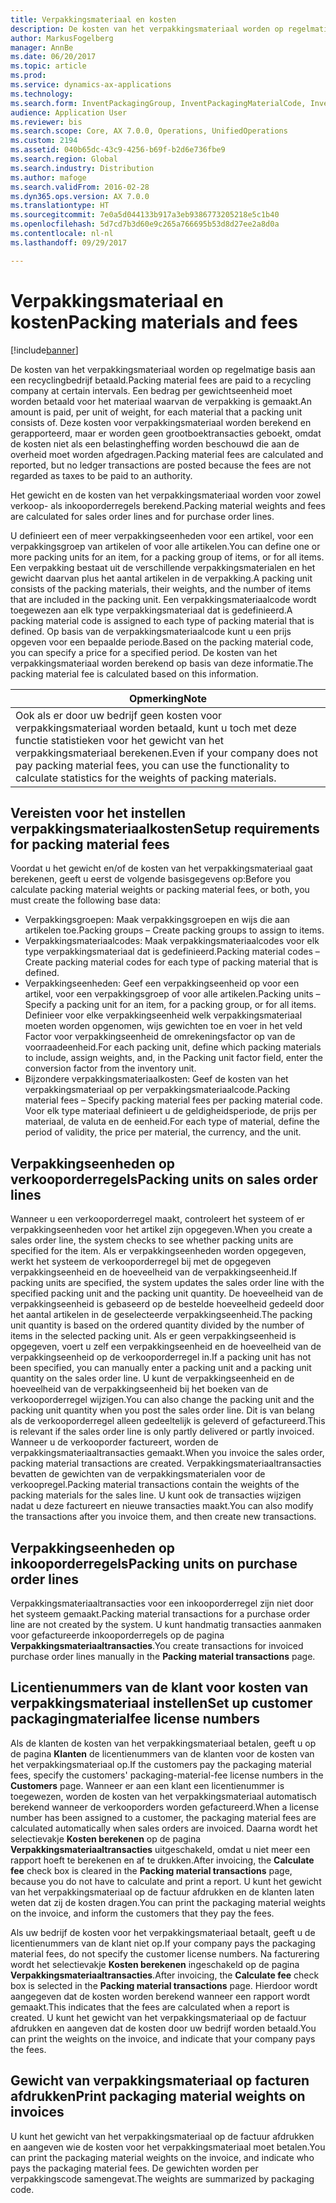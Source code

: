 ```yaml
---
title: Verpakkingsmateriaal en kosten
description: De kosten van het verpakkingsmateriaal worden op regelmatige basis aan een recyclingbedrijf betaald. Een bedrag per gewichtseenheid moet worden betaald voor het materiaal waarvan de verpakking is gemaakt. Deze kosten voor verpakkingsmateriaal worden berekend en gerapporteerd, maar er worden geen grootboektransacties geboekt, omdat de kosten niet als een belastingheffing worden beschouwd die aan de overheid moet worden afgedragen.
author: MarkusFogelberg
manager: AnnBe
ms.date: 06/20/2017
ms.topic: article
ms.prod: 
ms.service: dynamics-ax-applications
ms.technology: 
ms.search.form: InventPackagingGroup, InventPackagingMaterialCode, InventPackagingMaterialFee, InventPackagingMaterialTrans, InventPackagingMaterialTransPurch, InventPackagingUnit
audience: Application User
ms.reviewer: bis
ms.search.scope: Core, AX 7.0.0, Operations, UnifiedOperations
ms.custom: 2194
ms.assetid: 040b65dc-43c9-4256-b69f-b2d6e736fbe9
ms.search.region: Global
ms.search.industry: Distribution
ms.author: mafoge
ms.search.validFrom: 2016-02-28
ms.dyn365.ops.version: AX 7.0.0
ms.translationtype: HT
ms.sourcegitcommit: 7e0a5d044133b917a3eb9386773205218e5c1b40
ms.openlocfilehash: 5d7cd7b3d60e9c265a766695b53d8d27ee2a8d0a
ms.contentlocale: nl-nl
ms.lasthandoff: 09/29/2017

---
```


# <a name="packing-materials-and-fees"></a><span data-ttu-id="864c9-105">Verpakkingsmateriaal en kosten</span><span class="sxs-lookup"><span data-stu-id="864c9-105">Packing materials and fees</span></span>

[!include[banner](../includes/banner.md)]


<span data-ttu-id="864c9-106">De kosten van het verpakkingsmateriaal worden op regelmatige basis aan een recyclingbedrijf betaald.</span><span class="sxs-lookup"><span data-stu-id="864c9-106">Packing material fees are paid to a recycling company at certain intervals.</span></span> <span data-ttu-id="864c9-107">Een bedrag per gewichtseenheid moet worden betaald voor het materiaal waarvan de verpakking is gemaakt.</span><span class="sxs-lookup"><span data-stu-id="864c9-107">An amount is paid, per unit of weight, for each material that a packing unit consists of.</span></span> <span data-ttu-id="864c9-108">Deze kosten voor verpakkingsmateriaal worden berekend en gerapporteerd, maar er worden geen grootboektransacties geboekt, omdat de kosten niet als een belastingheffing worden beschouwd die aan de overheid moet worden afgedragen.</span><span class="sxs-lookup"><span data-stu-id="864c9-108">Packing material fees are calculated and reported, but no ledger transactions are posted because the fees are not regarded as taxes to be paid to an authority.</span></span>

<span data-ttu-id="864c9-109">Het gewicht en de kosten van het verpakkingsmateriaal worden voor zowel verkoop- als inkooporderregels berekend.</span><span class="sxs-lookup"><span data-stu-id="864c9-109">Packing material weights and fees are calculated for sales order lines and for purchase order lines.</span></span>

<span data-ttu-id="864c9-110">U definieert een of meer verpakkingseenheden voor een artikel, voor een verpakkingsgroep van artikelen of voor alle artikelen.</span><span class="sxs-lookup"><span data-stu-id="864c9-110">You can define one or more packing units for an item, for a packing group of items, or for all items.</span></span> <span data-ttu-id="864c9-111">Een verpakking bestaat uit de verschillende verpakkingsmaterialen en het gewicht daarvan plus het aantal artikelen in de verpakking.</span><span class="sxs-lookup"><span data-stu-id="864c9-111">A packing unit consists of the packing materials, their weights, and the number of items that are included in the packing unit.</span></span> <span data-ttu-id="864c9-112">Een verpakkingsmateriaalcode wordt toegewezen aan elk type verpakkingsmateriaal dat is gedefinieerd.</span><span class="sxs-lookup"><span data-stu-id="864c9-112">A packing material code is assigned to each type of packing material that is defined.</span></span> <span data-ttu-id="864c9-113">Op basis van de verpakkingsmateriaalcode kunt u een prijs opgeven voor een bepaalde periode.</span><span class="sxs-lookup"><span data-stu-id="864c9-113">Based on the packing material code, you can specify a price for a specified period.</span></span> <span data-ttu-id="864c9-114">De kosten van het verpakkingsmateriaal worden berekend op basis van deze informatie.</span><span class="sxs-lookup"><span data-stu-id="864c9-114">The packing material fee is calculated based on this information.</span></span>

| <span data-ttu-id="864c9-115">**Opmerking**</span><span class="sxs-lookup"><span data-stu-id="864c9-115">**Note**</span></span>                                                                                                                                             |
|------------------------------------------------------------------------------------------------------------------------------------------------------|
| <span data-ttu-id="864c9-116">Ook als er door uw bedrijf geen kosten voor verpakkingsmateriaal worden betaald, kunt u toch met deze functie statistieken voor het gewicht van het verpakkingsmateriaal berekenen.</span><span class="sxs-lookup"><span data-stu-id="864c9-116">Even if your company does not pay packing material fees, you can use the functionality to calculate statistics for the weights of packing materials.</span></span> |

## <a name="setup-requirements-for-packing-material-fees"></a><span data-ttu-id="864c9-117">Vereisten voor het instellen verpakkingsmateriaalkosten</span><span class="sxs-lookup"><span data-stu-id="864c9-117">Setup requirements for packing material fees</span></span>
<span data-ttu-id="864c9-118">Voordat u het gewicht en/of de kosten van het verpakkingsmateriaal gaat berekenen, geeft u eerst de volgende basisgegevens op:</span><span class="sxs-lookup"><span data-stu-id="864c9-118">Before you calculate packing material weights or packing material fees, or both, you must create the following base data:</span></span>

-   <span data-ttu-id="864c9-119">Verpakkingsgroepen: Maak verpakkingsgroepen en wijs die aan artikelen toe.</span><span class="sxs-lookup"><span data-stu-id="864c9-119">Packing groups – Create packing groups to assign to items.</span></span>
-   <span data-ttu-id="864c9-120">Verpakkingsmateriaalcodes: Maak verpakkingsmateriaalcodes voor elk type verpakkingsmateriaal dat is gedefinieerd.</span><span class="sxs-lookup"><span data-stu-id="864c9-120">Packing material codes – Create packing material codes for each type of packing material that is defined.</span></span>
-   <span data-ttu-id="864c9-121">Verpakkingseenheden: Geef een verpakkingseenheid op voor een artikel, voor een verpakkingsgroep of voor alle artikelen.</span><span class="sxs-lookup"><span data-stu-id="864c9-121">Packing units – Specify a packing unit for an item, for a packing group, or for all items.</span></span> <span data-ttu-id="864c9-122">Definieer voor elke verpakkingseenheid welk verpakkingsmateriaal moeten worden opgenomen, wijs gewichten toe en voer in het veld Factor voor verpakkingseenheid de omrekeningsfactor op van de voorraadeenheid.</span><span class="sxs-lookup"><span data-stu-id="864c9-122">For each packing unit, define which packing materials to include, assign weights, and, in the Packing unit factor field, enter the conversion factor from the inventory unit.</span></span>
-   <span data-ttu-id="864c9-123">Bijzondere verpakkingsmateriaalkosten: Geef de kosten van het verpakkingsmateriaal op per verpakkingsmateriaalcode.</span><span class="sxs-lookup"><span data-stu-id="864c9-123">Packing material fees – Specify packing material fees per packing material code.</span></span> <span data-ttu-id="864c9-124">Voor elk type materiaal definieert u de geldigheidsperiode, de prijs per materiaal, de valuta en de eenheid.</span><span class="sxs-lookup"><span data-stu-id="864c9-124">For each type of material, define the period of validity, the price per material, the currency, and the unit.</span></span>

## <a name="packing-units-on-sales-order-lines"></a><span data-ttu-id="864c9-125">Verpakkingseenheden op verkooporderregels</span><span class="sxs-lookup"><span data-stu-id="864c9-125">Packing units on sales order lines</span></span>
<span data-ttu-id="864c9-126">Wanneer u een verkooporderregel maakt, controleert het systeem of er verpakkingseenheden voor het artikel zijn opgegeven.</span><span class="sxs-lookup"><span data-stu-id="864c9-126">When you create a sales order line, the system checks to see whether packing units are specified for the item.</span></span> <span data-ttu-id="864c9-127">Als er verpakkingseenheden worden opgegeven, werkt het systeem de verkooporderregel bij met de opgegeven verpakkingseenheid en de hoeveelheid van de verpakkingseenheid.</span><span class="sxs-lookup"><span data-stu-id="864c9-127">If packing units are specified, the system updates the sales order line with the specified packing unit and the packing unit quantity.</span></span> <span data-ttu-id="864c9-128">De hoeveelheid van de verpakkingseenheid is gebaseerd op de bestelde hoeveelheid gedeeld door het aantal artikelen in de geselecteerde verpakkingseenheid.</span><span class="sxs-lookup"><span data-stu-id="864c9-128">The packing unit quantity is based on the ordered quantity divided by the number of items in the selected packing unit.</span></span> <span data-ttu-id="864c9-129">Als er geen verpakkingseenheid is opgegeven, voert u zelf een verpakkingseenheid en de hoeveelheid van de verpakkingseenheid op de verkooporderregel in.</span><span class="sxs-lookup"><span data-stu-id="864c9-129">If a packing unit has not been specified, you can manually enter a packing unit and a packing unit quantity on the sales order line.</span></span> <span data-ttu-id="864c9-130">U kunt de verpakkingseenheid en de hoeveelheid van de verpakkingseenheid bij het boeken van de verkooporderregel wijzigen.</span><span class="sxs-lookup"><span data-stu-id="864c9-130">You can also change the packing unit and the packing unit quantity when you post the sales order line.</span></span> <span data-ttu-id="864c9-131">Dit is van belang als de verkooporderregel alleen gedeeltelijk is geleverd of gefactureerd.</span><span class="sxs-lookup"><span data-stu-id="864c9-131">This is relevant if the sales order line is only partly delivered or partly invoiced.</span></span> <span data-ttu-id="864c9-132">Wanneer u de verkooporder factureert, worden de verpakkingsmateriaaltransacties gemaakt.</span><span class="sxs-lookup"><span data-stu-id="864c9-132">When you invoice the sales order, packing material transactions are created.</span></span> <span data-ttu-id="864c9-133">Verpakkingsmateriaaltransacties bevatten de gewichten van de verpakkingsmaterialen voor de verkoopregel.</span><span class="sxs-lookup"><span data-stu-id="864c9-133">Packing material transactions contain the weights of the packing materials for the sales line.</span></span> <span data-ttu-id="864c9-134">U kunt ook de transacties wijzigen nadat u deze factureert en nieuwe transacties maakt.</span><span class="sxs-lookup"><span data-stu-id="864c9-134">You can also modify the transactions after you invoice them, and then create new transactions.</span></span>

## <a name="packing-units-on-purchase-order-lines"></a><span data-ttu-id="864c9-135">Verpakkingseenheden op inkooporderregels</span><span class="sxs-lookup"><span data-stu-id="864c9-135">Packing units on purchase order lines</span></span>
<span data-ttu-id="864c9-136">Verpakkingsmateriaaltransacties voor een inkooporderregel zijn niet door het systeem gemaakt.</span><span class="sxs-lookup"><span data-stu-id="864c9-136">Packing material transactions for a purchase order line are not created by the system.</span></span> <span data-ttu-id="864c9-137">U kunt handmatig transacties aanmaken voor gefactureerde inkooporderregels op de pagina **Verpakkingsmateriaaltransacties**.</span><span class="sxs-lookup"><span data-stu-id="864c9-137">You create transactions for invoiced purchase order lines manually in the **Packing material transactions** page.</span></span>

## <a name="set-up-customer-packagingmaterialfee-license-numbers"></a><span data-ttu-id="864c9-138">Licentienummers van de klant voor kosten van verpakkingsmateriaal instellen</span><span class="sxs-lookup"><span data-stu-id="864c9-138">Set up customer packagingmaterialfee license numbers</span></span>
<span data-ttu-id="864c9-139">Als de klanten de kosten van het verpakkingsmateriaal betalen, geeft u op de pagina **Klanten** de licentienummers van de klanten voor de kosten van het verpakkingsmateriaal op.</span><span class="sxs-lookup"><span data-stu-id="864c9-139">If the customers pay the packaging material fees, specify the customers' packaging-material-fee license numbers in the **Customers** page.</span></span> <span data-ttu-id="864c9-140">Wanneer er aan een klant een licentienummer is toegewezen, worden de kosten van het verpakkingsmateriaal automatisch berekend wanneer de verkooporders worden gefactureerd.</span><span class="sxs-lookup"><span data-stu-id="864c9-140">When a license number has been assigned to a customer, the packaging material fees are calculated automatically when sales orders are invoiced.</span></span> <span data-ttu-id="864c9-141">Daarna wordt het selectievakje **Kosten berekenen** op de pagina **Verpakkingsmateriaaltransacties** uitgeschakeld, omdat u niet meer een rapport hoeft te berekenen en af te drukken.</span><span class="sxs-lookup"><span data-stu-id="864c9-141">After invoicing, the **Calculate fee** check box is cleared in the **Packing material transactions** page, because you do not have to calculate and print a report.</span></span> <span data-ttu-id="864c9-142">U kunt het gewicht van het verpakkingsmateriaal op de factuur afdrukken en de klanten laten weten dat zij de kosten dragen.</span><span class="sxs-lookup"><span data-stu-id="864c9-142">You can print the packaging material weights on the invoice, and inform the customers that they pay the fees.</span></span> 

<span data-ttu-id="864c9-143">Als uw bedrijf de kosten voor het verpakkingsmateriaal betaalt, geeft u de licentienummers van de klant niet op.</span><span class="sxs-lookup"><span data-stu-id="864c9-143">If your company pays the packaging material fees, do not specify the customer license numbers.</span></span> <span data-ttu-id="864c9-144">Na facturering wordt het selectievakje **Kosten berekenen** ingeschakeld op de pagina **Verpakkingsmateriaaltransacties**.</span><span class="sxs-lookup"><span data-stu-id="864c9-144">After invoicing, the **Calculate fee** check box is selected in the **Packing material transactions** page.</span></span> <span data-ttu-id="864c9-145">Hierdoor wordt aangegeven dat de kosten worden berekend wanneer een rapport wordt gemaakt.</span><span class="sxs-lookup"><span data-stu-id="864c9-145">This indicates that the fees are calculated when a report is created.</span></span> <span data-ttu-id="864c9-146">U kunt het gewicht van het verpakkingsmateriaal op de factuur afdrukken en aangeven dat de kosten door uw bedrijf worden betaald.</span><span class="sxs-lookup"><span data-stu-id="864c9-146">You can print the weights on the invoice, and indicate that your company pays the fees.</span></span>

## <a name="print-packaging-material-weights-on-invoices"></a><span data-ttu-id="864c9-147">Gewicht van verpakkingsmateriaal op facturen afdrukken</span><span class="sxs-lookup"><span data-stu-id="864c9-147">Print packaging material weights on invoices</span></span>
<span data-ttu-id="864c9-148">U kunt het gewicht van het verpakkingsmateriaal op de factuur afdrukken en aangeven wie de kosten voor het verpakkingsmateriaal moet betalen.</span><span class="sxs-lookup"><span data-stu-id="864c9-148">You can print the packaging material weights on the invoice, and indicate who pays the packaging material fees.</span></span> <span data-ttu-id="864c9-149">De gewichten worden per verpakkingscode samengevat.</span><span class="sxs-lookup"><span data-stu-id="864c9-149">The weights are summarized by packaging code.</span></span>
 





